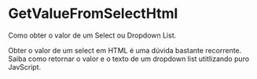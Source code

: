 # GetValueFromSelectHtml
Como obter o valor de um Select ou Dropdown List.

Obter o valor de um select em HTML é uma dúvida bastante recorrente. Saiba como retornar o valor e o texto de um dropdown list utitlizando puro JavScript.

